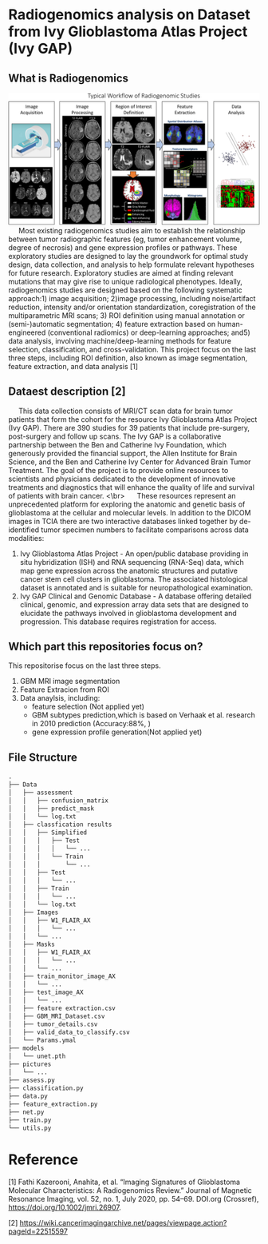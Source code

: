 # Radiogenomics analysis on Dataset from Ivy Glioblastoma Atlas Project (Ivy GAP)
## What is Radiogenomics
![](Pictures/RadiogenomicsResearchTypicalPathway.png)
$\quad$ Most existing radiogenomics studies aim to establish the relationship between tumor radiographic features  (eg,  tumor enhancement volume,  degree of necrosis)  and gene expression profiles or pathways.   These exploratory studies are designed to lay the groundwork for optimal study design, data collection, and analysis to help formulate relevant hypotheses for future research.  Exploratory studies are aimed at finding relevant mutations that may give rise to unique radiological phenotypes.  Ideally, radiogenomics studies are designed based on the following systematic approach:1) image acquisition; 2)image processing, including noise/artifact reduction, intensity and/or orientation standardization, coregistration of the multiparametric MRI scans; 3) ROI definition using manual annotation or (semi-)automatic segmentation; 4) feature extraction based on human-engineered (conventional radiomics) or deep-learning approaches; and5) data analysis, involving machine/deep-learning methods for feature selection, classification, and cross-validation.  This project focus on the last three steps, including ROI definition, also known as image segmentation, feature extraction, and data analysis [1]

## Dataest description [2]
$\quad$ This data collection consists of MRI/CT scan data for brain tumor patients that form the cohort for the resource Ivy Glioblastoma Atlas Project (Ivy GAP). There are 390 studies for 39 patients that include pre-surgery, post-surgery and follow up scans. The Ivy GAP is a collaborative partnership between the Ben and Catherine Ivy Foundation, which generously provided the financial support, the Allen Institute for Brain Science, and the Ben and Catherine Ivy Center for Advanced Brain Tumor Treatment. The goal of the project is to provide online resources to scientists and physicians dedicated to the development of innovative treatments and diagnostics that will enhance the quality of life and survival of patients with brain cancer. <\br>
$\quad$ These resources represent an unprecedented platform for exploring the anatomic and genetic basis of glioblastoma at the cellular and molecular levels. In addition to the DICOM images in TCIA there are two interactive databases linked together by de-identified tumor specimen numbers to facilitate comparisons across data modalities:

1. Ivy Glioblastoma Atlas Project - An open/public database providing in situ hybridization (ISH) and RNA sequencing (RNA-Seq) data, which map gene expression across the anatomic structures and putative cancer stem cell clusters in glioblastoma. The associated histological dataset is annotated and is suitable for neuropathological examination.
2. Ivy GAP Clinical and Genomic Database -  A database offering detailed clinical, genomic, and expression array data sets that are designed to elucidate the pathways involved in glioblastoma development and progression. This database requires registration for access.

## Which part this repositories focus on?
This repositorise focus on the last three steps.
1. GBM MRI image segmentation
2. Feature Extracion from ROI
3. Data anaylsis, including:
   * feature selection (Not applied yet)
   * GBM subtypes prediction,which is based on Verhaak et al. research in 2010 prediction (Accuracy:88%, )
   * gene expression profile generation(Not applied yet)

## File Structure
```
.
├── Data
│   ├── assessment
│   │   ├── confusion_matrix
│   │   ├── predict_mask
│   │   └── log.txt
│   ├── classfication results
│   │   ├── Simplified
│   │   │   ├── Test
│   │   │   │   └── ...
│   │   │   └── Train
│   │   │       └── ...
│   │   ├── Test
│   │   │   └── ...
│   │   ├── Train
│   │   │   └── ...
│   │   └── log.txt
│   ├── Images
│   │   ├── W1_FLAIR_AX
│   │   │   └── ...
│   │   └── ...
│   ├── Masks
│   │   ├── W1_FLAIR_AX
│   │   │   └── ...
│   │   └── ...
│   ├── train_monitor_image_AX
│   │   └── ...
│   ├── test_image_AX
│   │   └── ...
│   ├── feature extraction.csv
│   ├── GBM_MRI_Dataset.csv
│   ├── tumor_details.csv
│   ├── valid_data_to_classify.csv
│   └── Params.ymal
├── models
│   └── unet.pth
├── pictures
│   └── ...
├── assess.py
├── classification.py
├── data.py
├── feature_extraction.py
├── net.py
├── train.py
└── utils.py
```

# Reference
[1] Fathi Kazerooni, Anahita, et al. “Imaging Signatures of Glioblastoma Molecular Characteristics: A Radiogenomics Review.” Journal of Magnetic Resonance Imaging, vol. 52, no. 1, July 2020, pp. 54–69. DOI.org (Crossref), https://doi.org/10.1002/jmri.26907.

[2] https://wiki.cancerimagingarchive.net/pages/viewpage.action?pageId=22515597